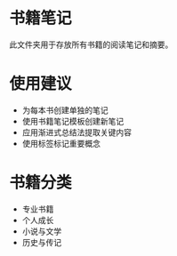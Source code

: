 # 书籍笔记
此文件夹用于存放所有书籍的阅读笔记和摘要。

# 使用建议
- 为每本书创建单独的笔记
- 使用书籍笔记模板创建新笔记
- 应用渐进式总结法提取关键内容
- 使用标签标记重要概念

# 书籍分类
- 专业书籍
- 个人成长
- 小说与文学
- 历史与传记